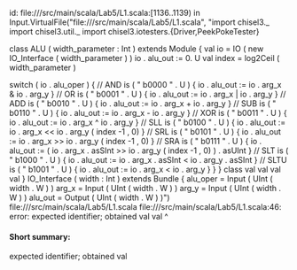 id: file://<WORKSPACE>/src/main/scala/Lab5/L1.scala:[1136..1139) in Input.VirtualFile("file://<WORKSPACE>/src/main/scala/Lab5/L1.scala", "import chisel3._
import chisel3.util._
import chisel3.iotesters.{Driver,PeekPokeTester}

class ALU ( width_parameter : Int ) extends Module {
    val io = IO ( new IO_Interface ( width_parameter ) )
    io . alu_out := 0. U
    val index = log2Ceil ( width_parameter )

switch ( io . alu_oper ) { 
    // AND
    is ( " b0000 " . U ) {
        io . alu_out := io . arg_x & io . arg_y
} 
// OR
is ( " b0001 " . U ) {
io . alu_out := io . arg_x | io . arg_y
} // ADD
is ( " b0010 " . U ) {
io . alu_out := io . arg_x + io . arg_y
} // SUB
is ( " b0110 " . U ) {
io . alu_out := io . arg_x - io . arg_y
} // XOR
is ( " b0011 " . U ) {
io . alu_out := io . arg_x ^ io . arg_y
} // SLL
is ( " b0100 " . U ) {
io . alu_out := io . arg_x << io . arg_y ( index -1 , 0)
} // SRL
is ( " b0101 " . U ) {
io . alu_out := io . arg_x >> io . arg_y ( index -1 , 0)
} // SRA
is ( " b0111 " . U ) {
io . alu_out := ( io . arg_x . asSInt >> io . arg_y ( index -1 , 0) ) . asUInt
} // SLT
is ( " b1000 " . U ) {
io . alu_out := io . arg_x . asSInt < io . arg_y . asSInt
} // SLTU
is ( " b1001 " . U ) {
io . alu_out := io . arg_x < io . arg_y
}
}
}
class
val
val
val
val
}
IO_Interface ( width : Int ) extends Bundle {
alu_oper = Input ( UInt ( width . W ) )
arg_x = Input ( UInt ( width . W ) )
arg_y = Input ( UInt ( width . W ) )
alu_out = Output ( UInt ( width . W ) )")
file://<WORKSPACE>/src/main/scala/Lab5/L1.scala
file://<WORKSPACE>/src/main/scala/Lab5/L1.scala:46: error: expected identifier; obtained val
val
^
#### Short summary: 

expected identifier; obtained val